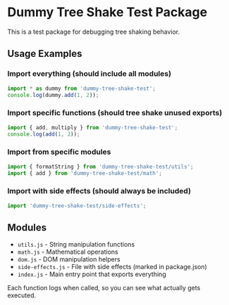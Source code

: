 # Dummy Tree Shake Test Package

This is a test package for debugging tree shaking behavior.

## Usage Examples

### Import everything (should include all modules)
```js
import * as dummy from 'dummy-tree-shake-test';
console.log(dummy.add(1, 2));
```

### Import specific functions (should tree shake unused exports)
```js
import { add, multiply } from 'dummy-tree-shake-test';
console.log(add(1, 2));
```

### Import from specific modules
```js
import { formatString } from 'dummy-tree-shake-test/utils';
import { add } from 'dummy-tree-shake-test/math';
```

### Import with side effects (should always be included)
```js
import 'dummy-tree-shake-test/side-effects';
```

## Modules

- `utils.js` - String manipulation functions
- `math.js` - Mathematical operations
- `dom.js` - DOM manipulation helpers  
- `side-effects.js` - File with side effects (marked in package.json)
- `index.js` - Main entry point that exports everything

Each function logs when called, so you can see what actually gets executed.

